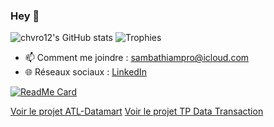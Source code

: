 ### Hey 👋
![chvro12's GitHub stats](https://github-readme-stats.vercel.app/api?username=chvro12&show_icons=true&theme=radical)
![Trophies](https://github-profile-trophy.vercel.app/?username=chvro12)

- 📫 Comment me joindre : [sambathiampro@icloud.com](mailto:sambathiampro@icloud.com)
- 🌐 Réseaux sociaux : [LinkedIn](linkedin.com/in/papa-samba-thiam-507128183)


[![ReadMe Card](https://github-readme-stats.vercel.app/api/pin/?username=chvro12&repo=IQA_AUBER)](https://github.com/chvro12/IQA_AUBER.git)

[Voir le projet ATL-Datamart](https://github.com/chvro12/ATL-Datamart.git)
[Voir le projet TP Data Transaction](https://github.com/chvro12/TP_Data_Transaction.git)





<!--
**chvro12/chvro12** is a ✨ _special_ ✨ repository because its `README.md` (this file) appears on your GitHub profile.

Here are some ideas to get you started:

- 🔭 I’m currently working on ...
- 🌱 I’m currently learning ...
- 👯 I’m looking to collaborate on ...
- 🤔 I’m looking for help with ...
- 💬 Ask me about ...
- 📫 How to reach me: ...
- 😄 Pronouns: ...
- ⚡ Fun fact: ...
-->
